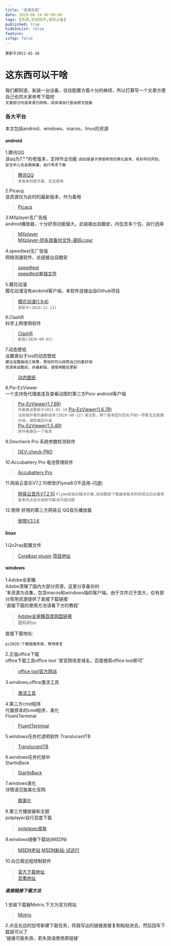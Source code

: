 ```yaml
---
title: '资源总和'
date: 2020-06-24 00:00:00
tags: [资源,实用软件,装机必备]
published: true
hideInList: false
feature: 
isTop: false
---
```


`更新于2021-01-16`  


# 这东西可以干啥
我们都知道，新装一台设备，往往配置方面十分的麻烦，所以打算写一个文章方便自己也供大家参考下载吧  
`文章部分内容来源为网络，具体请自行查询原文链接`  

### 各大平台
本文包括android、windows、macos、linux的资源  

#### android  
1.腾讯QQ  
  该qq为7.*.*的老版本，支持作业功能
  `该QQ是基于原版修改的美化版本，有封号的风险，安全中心也会报病毒，自行考虑下载`  
>[腾讯QQ](https://xiaoyulejia.lanzous.com/idW11dnt2zc)  
  `本版本彻底作废，无法使用`

2.Picacg  
  该资源仅为此时的最新版本，作为备用  
>[Picacg](https://xiaoyulejia.lanzous.com/iTk2Ie0flyj)  

3.MXplayer去广告版  
  android播放器，十分好用功能强大，此链接出自酷安，内包含多个包，自行选择  
>[MXplayer](https://www.lanzous.com/b00t55qij)  
>[MXplayer-防失效备份文件-密码:cqur](https://xiaoyulejia.lanzous.com/b0ew8k79g)  

4.speedtest无广告版  
  网络测速软件，此链接出自酷安  
>[speedtest](https://www.lanzous.com/b0cpu1itg)  
>[speedtest单独文件](https://xiaoyulejia.lanzous.com/inW5Din4y3c)  

5.樱花动漫  
  樱花动漫没有andorid客户端，本软件连接出自Github项目
>[樱花动漫(1.9.6)](https://xiaoyulejia.lanzous.com/i18JKjbgbda)  
`更新于(2020.12.13)`

6.ClashR  
  科学上网使用软件  
>[ClashR](https://xiaoyulejia.lanzous.com/iekbPf7qere)  
`新版(2020-08-02)`

7.动态壁纸  
  设置类似于ios的动态壁纸  
  `建议设置曲线三效果，其他的可以按照自己的喜好调`  
  `资源来自酷安，非最新版，请使用酷安更新`  
>[动态壁纸](https://xiaoyulejia.lanzous.com/iFGZ5e0yxqh)  

8.Pix-EzViewer  
  一个支持免代理直连及查看动图的第三方Pixiv android客户端  
>[Pix-EzViewer(1.7.6R)](https://xiaoyulejia.lanzous.com/ipzKckh4o6b)  
`作者推送更新于2021-01-10`
>[Pix-EzViewer(1.6.7R)](https://xiaoyulejia.lanzous.com/iMrEQfxlizc)  
`当前维护者的最新版本(2020-08-22)`
`请注意，两个版本因为签名不统一导致无法直接升级，请卸载后升级`  
>[Pix-EzViewer(1.5.4R)](https://xiaoyulejia.lanzous.com/igOZUerq9cd)  
`原作者最后一个版本`

9.Devcheck Pro
系统参数检测软件
>[DEV-check-PRO](https://xiaoyulejia.lanzous.com/i3j6Ufxlj3g)  

10.Accubattery Pro
电池管理软件
>[Accubattery Pro](https://xiaoyulejia.lanzous.com/i0Jk4eelfpe) 

11.网易云音乐V7.2.10修改(Flyme8.0不适用-闪退)
>[网易云音乐V7.2.10](https://xiaoyulejia.lanzous.com/ixKdIiv0pze) 
`Flyme安装后解决方案,前往酷安下载最老版本的网易云后在最老版本内点击升级即可解决闪退问题`

12.倒带
好用的第三方网易云 QQ音乐播放器
>[倒带V3.1.6](https://xiaoyulejia.lanzous.com/ibcE6kh3r7e) 

#### linux
1.Qv2ray配置文件
>[Core&ssr plugin](https://xiaoyulejia.lanzous.com/b0evw6ybe) 
>[项目地址](https://github.com/Qv2ray/QvPlugin-SSR/releases) 


#### windows 
1.Adobe全家桶  
  Adobe清理了国内大部分资源，这里分享备份的  
  '本资源为合集，包含macos和windows端的客户端，由于文件过于庞大，仅有部分常用资源提供了直接下载链接'  
  '直接下载的使用方法请看下方的教程'  
>[Adobe全家桶百度网盘链接](https://pan.baidu.com/s/1cIsAqxqwR6EErJmgEZF4eA)  
  密码8fps  
  
  直接下载地址:
  ```
  ps2020:下载链接失效，等待修复
  ```

2.正版office下载  
  office下载工具office tool
  '若官网改变域名，百度搜索office tool即可'  
>[office tool官方网站](https://otp.landian.vip/zh-cn/)

3.windows,office激活工具
>[激活工具](https://xiaoyulejia.lanzous.com/iFDycj1ql9g)

4.第三方cmd程序  
  代替原本的cmd程序，美化  
  FluentTerminal  
>[FluentTerminal](https://xiaoyulejia.lanzous.com/iWhvue68kgj)  

5.windows任务栏透明软件
  TranslucentTB  
>[TranslucentTB](https://xiaoyulejia.lanzous.com/iakWDe68ikb)

6.windows任务栏居中  
  StartIsBack  
>[StartIsBack](https://xiaoyulejia.lanzous.com/i58wve68pha)

7.windows美化  
  详情请见致美化官网
>[致美化](https://zhutix.com/)  

8.第三方播放器和主题  
  potplayer自行百度下载 
>[potplayer皮肤](https://xiaoyulejia.lanzous.com/iW6ikdyy9di)  

9.windows镜像下载站(MSDN)
>[MSDN老站](https://msdn.itellyou.cn/) 
>[MSDN新站-试运行](https://next.itellyou.cn/Original/Index)

10.向日葵远程控制软件 
>[官方下载地址](https://sunlogin.oray.com/download/)  
>[蓝奏地址](https://xiaoyulejia.lanzous.com/igb79j3g1ji) 



  ##### 直接链接下载方法  
  1.安装下载器Motrix,下方为官方网站  
  >[Motrix](https://motrix.app/)  

  2.点击左边的加号新建下载任务，将我写出的链接直接复制粘贴进去，然后回车下载就可以了  
  '链接可能失效，若失效请使用原链接'  